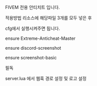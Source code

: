 FIVEM 전용 안티치트 입니다. 

적용방법
리소스에 해당파일 3개를 모두 넣은 후

cfg에서 실행시켜주면 됩니다.

ensure Extreme-Anticheat-Master

ensure discord-screenshot

ensure screenshot-basic

필독

server.lua 에서 웹훅 경로 설정 및 로고 설정
